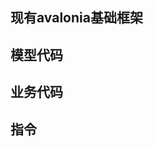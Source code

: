 ## 现有avalonia基础框架
[](avalonia-todo.csproj)
[](App.axaml)
[](App.axaml.cs)
[](Program.cs)
[](MainWindow.cs)

## 模型代码
[](Model/*.cs)

## 业务代码 
[](Components/*.cs)

## 指令




